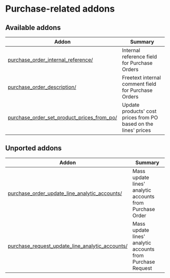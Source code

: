 Purchase-related addons
=======================

[//]: # (addons)

Available addons
----------------
**Addon** | **Summary**
--- | ---
[purchase_order_internal_reference/](purchase_order_internal_reference/) | Internal reference field for Purchase Orders
[purchase_order_description/](purchase_order_description/) | Freetext internal comment field for Purchase Orders
[purchase_order_set_product_prices_from_po/](purchase_order_set_product_prices_from_po/) | Update products' cost prices from PO based on the lines' prices


Unported addons
----------------
**Addon** | **Summary**
--- | ---
[purchase_order_update_line_analytic_accounts/](purchase_order_update_line_analytic_accounts/) | Mass update lines' analytic accounts from Purchase Order
[purchase_request_update_line_analytic_accounts/](purchase_request_update_line_analytic_accounts/) | Mass update lines' analytic accounts from Purchase Request
